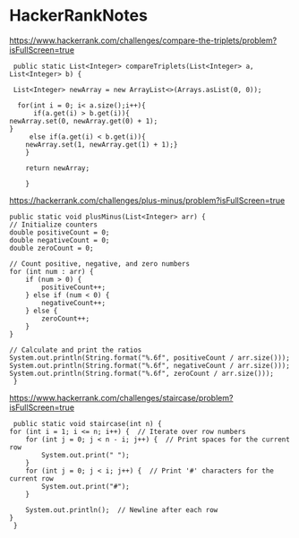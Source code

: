 # HackerRankNotes
https://www.hackerrank.com/challenges/compare-the-triplets/problem?isFullScreen=true

     public static List<Integer> compareTriplets(List<Integer> a, List<Integer> b) { 
 
     List<Integer> newArray = new ArrayList<>(Arrays.asList(0, 0));

      for(int i = 0; i< a.size();i++){
          if(a.get(i) > b.get(i)){
    newArray.set(0, newArray.get(0) + 1);
    }  
         else if(a.get(i) < b.get(i)){
        newArray.set(1, newArray.get(1) + 1);}
        }
     
        return newArray;
        
        }
      

https://hackerrank.com/challenges/plus-minus/problem?isFullScreen=true
    
    public static void plusMinus(List<Integer> arr) {
    // Initialize counters
    double positiveCount = 0;
    double negativeCount = 0;
    double zeroCount = 0;
    
    // Count positive, negative, and zero numbers
    for (int num : arr) {
        if (num > 0) {
            positiveCount++;
        } else if (num < 0) {
            negativeCount++;
        } else {
            zeroCount++;
        }
    }
    
    // Calculate and print the ratios
    System.out.println(String.format("%.6f", positiveCount / arr.size()));
    System.out.println(String.format("%.6f", negativeCount / arr.size()));
    System.out.println(String.format("%.6f", zeroCount / arr.size()));
     }


https://www.hackerrank.com/challenges/staircase/problem?isFullScreen=true
   
     public static void staircase(int n) {
    for (int i = 1; i <= n; i++) {  // Iterate over row numbers
        for (int j = 0; j < n - i; j++) {  // Print spaces for the current row
            System.out.print(" ");
        }
        for (int j = 0; j < i; j++) {  // Print '#' characters for the current row
            System.out.print("#");
        }
        
        System.out.println();  // Newline after each row
    }
     }







     
